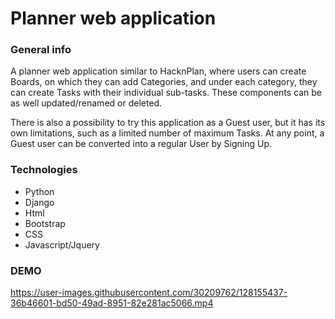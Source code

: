 # Planner web application

### General info
A planner web application similar to HacknPlan, where users can create Boards, on which they can add Categories, and under each category, they can create Tasks with their individual sub-tasks. These components can be as well updated/renamed or deleted.

There is also a possibility to try this application as a Guest user, but it has its own limitations, such as a limited number of maximum Tasks. At any point, a Guest user can be converted into a regular User by Signing Up.

### Technologies
* Python
* Django
* Html
* Bootstrap
* CSS
* Javascript/Jquery

### DEMO
https://user-images.githubusercontent.com/30209762/128155437-36b46601-bd50-49ad-8951-82e281ac5066.mp4

